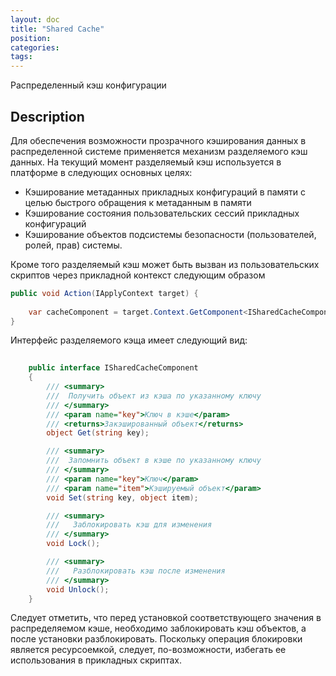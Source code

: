 ```yaml
---
layout: doc
title: "Shared Cache"
position: 
categories: 
tags:
---
```


Распределенный кэш конфигурации

## Description

Для обеспечения возможности прозрачного кэширования данных в распределенной системе применяется механизм разделяемого кэш данных.
На текущий момент разделяемый кэш используется в платформе в следующих основных целях:

* Кэширование метаданных прикладных конфигураций в памяти с целью быстрого обращения к метаданным в памяти
* Кэширование состояния пользовательских сессий прикладных конфигураций
* Кэширование объектов подсистемы безопасности (пользователей, ролей, прав) системы.

Кроме того разделяемый кэш может быть вызван из пользовательских скриптов через прикладной контекст следующим образом

```csharp
public void Action(IApplyContext target) {
	
	var cacheComponent = target.Context.GetComponent<ISharedCacheComponent>();	
}
```

Интерфейс разделяемого кэща имеет следующий вид:

```csharp
    
    public interface ISharedCacheComponent
    {
        /// <summary>
        ///  Получить объект из кэша по указанному ключу
        /// </summary>
        /// <param name="key">Ключ в кэше</param>
        /// <returns>Закэшированный объект</returns>
        object Get(string key);

        /// <summary>
        ///  Запомнить объект в кэше по указанному ключу
        /// </summary>
        /// <param name="key">Ключ</param>
        /// <param name="item">Кэшируемый объект</param>
        void Set(string key, object item);

        /// <summary>
        ///   Заблокировать кэш для изменения
        /// </summary>
        void Lock();

        /// <summary>
        ///   Разблокировать кэш после изменения
        /// </summary>
        void Unlock();
    }
```

Следует отметить, что перед установкой соответствующего значения в распределяемом кэше, необходимо заблокировать кэш объектов, а после установки разблокировать.
Поскольку операция блокировки является ресурсоемкой, следует, по-возможности, избегать ее использования в прикладных скриптах.

